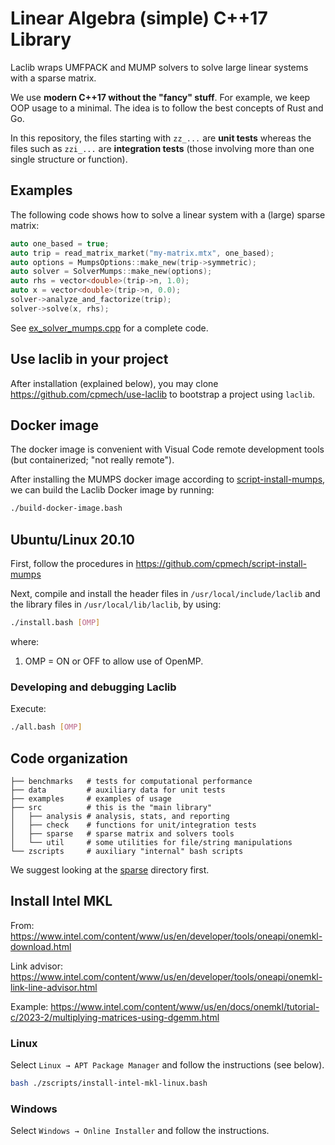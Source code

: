 # Linear Algebra (simple) C++17 Library

Laclib wraps UMFPACK and MUMP solvers to solve large linear systems with a sparse matrix.

We use **modern C++17 without the "fancy" stuff**. For example, we keep OOP usage to a minimal. The idea is to follow the best concepts of Rust and Go.

In this repository, the files starting with `zz_...` are **unit tests** whereas the files such as `zzi_...` are **integration tests** (those involving more than one single structure or function).

## Examples

The following code shows how to solve a linear system with a (large) sparse matrix:

```c++
auto one_based = true;
auto trip = read_matrix_market("my-matrix.mtx", one_based);
auto options = MumpsOptions::make_new(trip->symmetric);
auto solver = SolverMumps::make_new(options);
auto rhs = vector<double>(trip->n, 1.0);
auto x = vector<double>(trip->n, 0.0);
solver->analyze_and_factorize(trip);
solver->solve(x, rhs);
```

See [ex_solver_mumps.cpp](https://github.com/cpmech/laclib/blob/main/examples/ex_solver_mumps.cpp) for a complete code.

## Use laclib in your project

After installation (explained below), you may clone https://github.com/cpmech/use-laclib to bootstrap a project using `laclib`.

## Docker image

The docker image is convenient with Visual Code remote development tools (but containerized; "not really remote").

After installing the MUMPS docker image according to [script-install-mumps](https://github.com/cpmech/script-install-mumps), we can build the Laclib Docker image by running:

```bash
./build-docker-image.bash
```

## Ubuntu/Linux 20.10

First, follow the procedures in https://github.com/cpmech/script-install-mumps

Next, compile and install the header files in `/usr/local/include/laclib` and the library files in `/usr/local/lib/laclib`, by using:

```bash
./install.bash [OMP]
```

where:

1. OMP = ON or OFF to allow use of OpenMP.

### Developing and debugging Laclib

Execute:

```bash
./all.bash [OMP]
```

## Code organization

```
├── benchmarks   # tests for computational performance
├── data         # auxiliary data for unit tests
├── examples     # examples of usage
├── src          # this is the "main library"
│   ├── analysis # analysis, stats, and reporting
│   ├── check    # functions for unit/integration tests
│   ├── sparse   # sparse matrix and solvers tools
│   └── util     # some utilities for file/string manipulations
└── zscripts     # auxiliary "internal" bash scripts
```

We suggest looking at the [sparse](https://github.com/cpmech/laclib/tree/main/src/sparse) directory first.


## Install Intel MKL

From: https://www.intel.com/content/www/us/en/developer/tools/oneapi/onemkl-download.html

Link advisor: https://www.intel.com/content/www/us/en/developer/tools/oneapi/onemkl-link-line-advisor.html

Example: https://www.intel.com/content/www/us/en/docs/onemkl/tutorial-c/2023-2/multiplying-matrices-using-dgemm.html

### Linux

Select `Linux → APT Package Manager` and follow the instructions (see below).

```bash
bash ./zscripts/install-intel-mkl-linux.bash
```

### Windows

Select `Windows → Online Installer` and follow the instructions.
